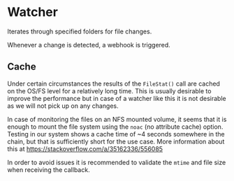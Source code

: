 # Watcher

Iterates through specified folders for file changes. 

Whenever a change is detected, a webhook is triggered.

## Cache

Under certain circumstances the results of the `FileStat()` call are cached on
the OS/FS level for a relatively long time. This is usually desirable to improve
the performance but in case of a watcher like this it is not desirable as we will
not pick up on any changes.

In case of monitoring the files on an NFS mounted volume, it seems that it is
enough to mount the file system using the `noac` (no attribute cache) option.
Testing in our system shows a cache time of ~4 seconds somewhere in the chain,
but that is sufficiently short for the use case. More information about this at
https://stackoverflow.com/a/35162336/556085

In order to avoid issues it is recommended to validate the `mtime` and file size
when receiving the callback.
